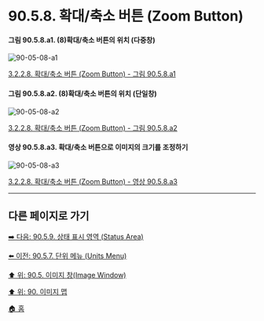 # 90.5.8. 확대/축소 버튼 (Zoom Button)

<a id="90-05-08-a1"></a>

#### 그림 90.5.8.a1. (8)확대/축소 버튼의 위치 (다중창)
![90-05-08-a1](https://github.com/wonder13662/gimp/assets/15767104/7bcf7ccd-66db-44e0-8690-dc8da41ae968)

[3.2.2.8. 확대/축소 버튼 (Zoom Button) - 그림 90.5.8.a1](./03-02-02-08-zoom-button.md#90-05-08-a1)

<a id="90-05-08-a2"></a>

#### 그림 90.5.8.a2. (8)확대/축소 버튼의 위치 (단일창)
![90-05-08-a2](https://github.com/wonder13662/gimp/assets/15767104/9096f67c-b773-439d-8154-a17624d6c6d2)

[3.2.2.8. 확대/축소 버튼 (Zoom Button) - 그림 90.5.8.a2](./03-02-02-08-zoom-button.md#90-05-08-a2)

<a id="90-05-08-a3"></a>

#### 영상 90.5.8.a3. 확대/축소 버튼으로 이미지의 크기를 조정하기
![90-05-08-a3](https://github.com/wonder13662/gimp/assets/15767104/a1fea92d-db44-4fa8-a7d6-ba5527d25498)

[3.2.2.8. 확대/축소 버튼 (Zoom Button) - 영상 90.5.8.a3](./03-02-02-08-zoom-button.md#90-05-08-a3)

***

## 다른 페이지로 가기

[➡️ 다음: 90.5.9. 상태 표시 영역 (Status Area)](./90-05-09-status_area.md)

[⬅️ 이전: 90.5.7. 단위 메뉴 (Units Menu)](./90-05-07-units_menu.md)

[⬆️ 위: 90.5. 이미지 창(Image Window)](./90-05-00-image_window.md)

[⬆️ 위: 90. 이미지 맵](./90-00-image-map.md)

[🏠 홈](./00-home.md)